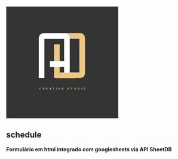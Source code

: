 <p>
    <img src="./img/bg1.png" alt="logo adml1999©" width="300"/>
</p>

## schedule

**Formulário em html integrado com googlesheets via API SheetDB**